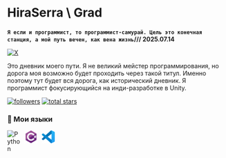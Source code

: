 # HiraSerra \ Grad
**`Я если и программист, то программист-самурай. Цель это конечная станция, а мой путь вечен, как вена жизнь`/// 2025.07.14**
<p aling="left">
  <a href="https://x.com/GRAD_0530">
    <img alt="X" title="My X profile" scr="![X](https://img.shields.io/badge/X-%23000000.svg?style=for-the-badge&logo=X&logoColor=white)">
  </a>
</p>

Это дневник моего пути. Я не великий мейстер программирования, но дорога моя возможно будет проходить через такой титул. Именно поэтому тут будет вся дорога, как исторический дневник.
Я программист фокусирующийся на инди-разработке в Unity.

<p aling="left">
  <a href="https://github.com/HiraSeera?tab=followers">
    <img alt="followers" title="Follow me on Github" src="https://custom-icon-badges.demolab.com/github/followers/HiraSeera?color=236ad3&labelColor=1155ba&style=for-the-badge&logo=person-add&label=Follow&logoColor=white"/></a>
      <a href="https://github.com/HiraSeera?tab=repositories&sort=stargazers">
         <img alt="total stars" title="Total stars on GitHub" src="https://custom-icon-badges.demolab.com/github/stars/HiraSeera?color=55960c&style=for-the-badge&labelColor=488207&logo=star"/></a>
  </a>
</p>

### 🧰 Мои языки
<img align="left" alt="Python" width="30px" style="padding-right:10px;" src="https://cdn.jsdelivr.net/gh/devicons/devicon/icons/python/python-plain.svg" />
<img align="left" alt="C#" width="30px" style="padding-right:10px;" src="https://raw.githubusercontent.com/devicons/devicon/ca28c779441053191ff11710fe24a9e6c23690d6/icons/csharp/csharp-original.svg" />
<img align="left" alt="VisualStudio" width="30px" style="padding-right:10px;" src="https://raw.githubusercontent.com/devicons/devicon/ca28c779441053191ff11710fe24a9e6c23690d6/icons/vscode/vscode-original.svg" />
<br />

